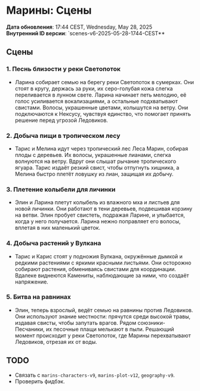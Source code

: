 # Марины: Сцены

**Дата обновления**: 17:44 CEST, Wednesday, May 28, 2025  
**Внутренний ID версии**: `scenes-v6-2025-05-28-1744-CEST**

## Сцены

### 1. Песнь близости у реки Светопоток
- Ларина собирает семью на берегу реки Светопоток в сумерках. Они стоят в кругу, держась за руки, их серо-голубая кожа слегка переливается в лунном свете. Ларина начинает петь мелодию, её голос усиливается вокализациями, а остальные подхватывают свистами. Волосы, украшенные цветами, колышутся на ветру. Они подключаются к Нексусу, чувствуя единство, что помогает принять решение перед угрозой Ледовиков.

### 2. Добыча пищи в тропическом лесу
- Тарис и Мелина идут через тропический лес Леса Марин, собирая плоды с деревьев. Их волосы, украшенные лианами, слегка волнуются на ветру. Вдруг они слышат рычание тропического ягуара. Тарис издаёт резкий свист, чтобы отпугнуть хищника, а Мелина быстро плетёт ловушку из лиан, защищая их добычу.

### 3. Плетение колыбели для личинки
- Элин и Ларина плетут колыбель из влажного мха и листьев для новой личинки. Они работают в тени деревьев, подвешивая корзину на ветви. Элин пробует свистеть, подражая Ларине, и улыбается, когда у него получается. Ларина нежно поправляет его волосы, вплетая в них маленький цветок.

### 4. Добыча растений у Вулкана
- Тарис и Карис стоят у подножия Вулкана, окружённые дымкой и редкими растениями с яркими красными листьями. Они осторожно собирают растения, обмениваясь свистами для координации. Вдалеке виднеются Камениты, наблюдающие за ними, что создаёт напряжение.

### 5. Битва на равнинах
- Элин, теперь взрослый, ведёт семью на равнины против Ледовиков. Они используют знание местности: прячутся среди высокой травы, издавая свисты, чтобы запутать врагов. Рядом союзники-Песчаники, их песочные плащи мелькают в пыли. Решающий момент происходит у реки Светопоток, где Марины перехватывают Ледовиков, отрезая их от воды.

## TODO
- Связать с `marins-characters-v9`, `marins-plot-v12`, `geography-v9`.  
- Проверить фидбэк.